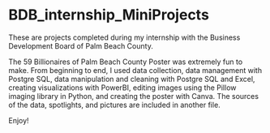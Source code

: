 # BDB_internship_MiniProjects
These are projects completed during my internship with the Business Development Board of Palm Beach County.

The 59 Billionaires of Palm Beach County Poster was extremely fun to make. From beginning to end, I used data collection, data management with Postgre SQL, data manipulation and cleaning with Postgre SQL and Excel, creating visualizations with PowerBI, editing images using the Pillow imaging library in Python, and creating the poster with Canva. The sources of the data, spotlights, and pictures are included in another file.

Enjoy!
